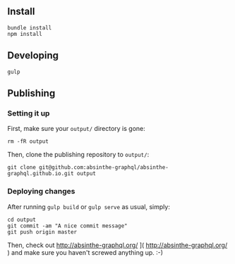 ## Install

```
bundle install
npm install
```

## Developing

```
gulp
```

## Publishing

### Setting it up

First, make sure your `output/` directory is gone:

```
rm -fR output
```

Then, clone the publishing repository to `output/`:

```
git clone git@github.com:absinthe-graphql/absinthe-graphql.github.io.git output
```

### Deploying changes

After running `gulp build` or `gulp serve` as usual, simply:

```
cd output
git commit -am "A nice commit message"
git push origin master
```

Then, check out
 http://absinthe-graphql.org/ ]( http://absinthe-graphql.org/ )
and make sure you haven't screwed anything up. :-)
